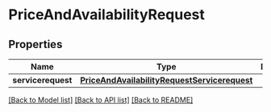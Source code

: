 # PriceAndAvailabilityRequest

## Properties
Name | Type | Description | Notes
------------ | ------------- | ------------- | -------------
**servicerequest** | [**PriceAndAvailabilityRequestServicerequest**](PriceAndAvailabilityRequestServicerequest.md) |  | [optional] 

[[Back to Model list]](../README.md#documentation-for-models) [[Back to API list]](../README.md#documentation-for-api-endpoints) [[Back to README]](../README.md)


